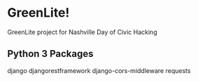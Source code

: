 # GreenLite!
GreenLite project for Nashville Day of Civic Hacking

## Python 3 Packages
django
djangorestframework
django-cors-middleware
requests
